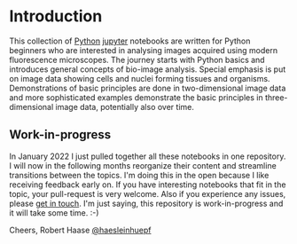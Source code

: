 # Introduction

This collection of [Python](https://www.python.org/)
[jupyter](https://jupyter.org/) notebooks are written for Python beginners who are interested in analysing images acquired using modern fluorescence microscopes. 
The journey starts with Python basics and introduces general concepts of bio-image analysis. 
Special emphasis is put on image data showing cells and nuclei forming tissues and organisms. 
Demonstrations of basic principles are done in two-dimensional image data and more sophisticated examples demonstrate the basic principles in three-dimensional image data, potentially also over time.


## Work-in-progress

In January 2022 I just pulled together all these notebooks in one repository. I will now in the following months reorganize their content and streamline transitions between the topics. I'm doing this in the open because I like receiving feedback early on. If you have interesting notebooks that fit in the topic, your pull-request is very welcome. Also if you experience any issues, please [get in touch](https://github.com/haesleinhuepf/BioImageAnalysisNotebooks/issues). I'm just saying, this repository is work-in-progress and it will take some time. :-) 

Cheers,
Robert Haase
[@haesleinhuepf](https://twitter.com/haesleinhuepf)